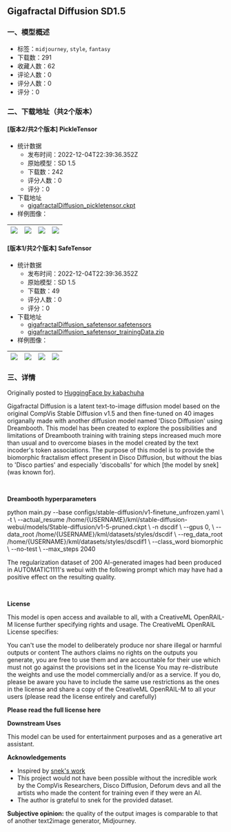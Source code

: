 ## Gigafractal Diffusion SD1.5
### 一、模型概述

- 标签：`midjourney`, `style`, `fantasy`
- 下载数：291
- 收藏人数：62
- 评论人数：0
- 评分人数：0
- 评分：0

### 二、下载地址（共2个版本）

#### [版本2/共2个版本] PickleTensor

- 统计数据
  - 发布时间：2022-12-04T22:39:36.352Z
  - 原始模型：SD 1.5
  - 下载数：242
  - 评分人数：0
  - 评分：0
- 下载地址
  - [gigafractalDiffusion_pickletensor.ckpt](https://civitai.com/api/download/models/1230)
- 样例图像：

| <img src="https://image.civitai.com/xG1nkqKTMzGDvpLrqFT7WA/a48f1988-45f2-4f47-842e-3e6b5346e400/width=450/10165.jpeg" /> | <img src="https://image.civitai.com/xG1nkqKTMzGDvpLrqFT7WA/ec1144c7-8eea-43db-1432-48d432078f00/width=450/10172.jpeg" /> | <img src="https://image.civitai.com/xG1nkqKTMzGDvpLrqFT7WA/edbae46b-1c99-4de2-fff9-9455bb985c00/width=450/10171.jpeg" /> | <img src="https://image.civitai.com/xG1nkqKTMzGDvpLrqFT7WA/5c5e79fc-8e7f-4017-6823-eb0dad5acc00/width=450/10170.jpeg" /> |
| ---- | ---- | ---- | ---- |

#### [版本1/共2个版本] SafeTensor

- 统计数据
  - 发布时间：2022-12-04T22:39:36.352Z
  - 原始模型：SD 1.5
  - 下载数：49
  - 评分人数：0
  - 评分：0
- 下载地址
  - [gigafractalDiffusion_safetensor.safetensors](https://civitai.com/api/download/models/1231)
  - [gigafractalDiffusion_safetensor_trainingData.zip](https://civitai.com/api/download/models/1231?type=Training%20Data)
- 样例图像：

| <img src="https://image.civitai.com/xG1nkqKTMzGDvpLrqFT7WA/a80dfbe1-1dad-4450-af96-f3a2cea0a700/width=450/10140.jpeg" /> | <img src="https://image.civitai.com/xG1nkqKTMzGDvpLrqFT7WA/bc8314e8-5c22-499b-c1f3-946f7d8b4800/width=450/10139.jpeg" /> | <img src="https://image.civitai.com/xG1nkqKTMzGDvpLrqFT7WA/c767604d-ebcd-45c9-a2b3-43934c1d1f00/width=450/10138.jpeg" /> | <img src="https://image.civitai.com/xG1nkqKTMzGDvpLrqFT7WA/513b2fe6-a2a3-45ea-f5fc-cfc54fbc6c00/width=450/10137.jpeg" /> |
| ---- | ---- | ---- | ---- |


### 三、详情
<p>Originally posted to <a href="https://huggingface.co/kabachuha/gigafractal-diffusion" rel="ugc" target="_blank">HuggingFace by kabachuha</a></p><p>Gigafractal Diffusion is a latent text-to-image diffusion model based on the original CompVis Stable Diffusion v1.5 and then fine-tuned on 40 images origanally made with another diffusion model named 'Disco Diffusion' using Dreambooth. This model has been created to explore the possibilities and limitations of Dreambooth training with training steps increased much more than usual and to overcome biases in the model created by the text incoder's token associations. The purpose of this model is to provide the biomorphic fractalism effect present in Disco Diffusion, but without the bias to 'Disco parties' and especially 'discoballs' for which [the model by snek](was known for).</p><p><br /></p><p><strong>Dreambooth hyperparameters</strong></p><p>python main.py --base configs/stable-diffusion/v1-finetune_unfrozen.yaml \ -t \ --actual_resume /home/{USERNAME}/kml/stable-diffusion-webui/models/Stable-diffusion/v1-5-pruned.ckpt \ -n dscdif \ --gpus 0, \ --data_root /home/{USERNAME}/kml/datasets/styles/dscdif \ --reg_data_root /home/{USERNAME}/kml/datasets/styles/dscdif1 \ --class_word biomorphic \ --no-test \ --max_steps 2040</p><p>The regularization dataset of 200 AI-generated images had been produced in AUTOMATIC1111's webui with the following prompt which may have had a positive effect on the resulting quality.</p><p><br /></p><p><strong>License</strong></p><p>This model is open access and available to all, with a CreativeML OpenRAIL-M license further specifying rights and usage. The CreativeML OpenRAIL License specifies:</p><p>You can't use the model to deliberately produce nor share illegal or harmful outputs or content The authors claims no rights on the outputs you generate, you are free to use them and are accountable for their use which must not go against the provisions set in the license You may re-distribute the weights and use the model commercially and/or as a service. If you do, please be aware you have to include the same use restrictions as the ones in the license and share a copy of the CreativeML OpenRAIL-M to all your users (please read the license entirely and carefully)</p><p><strong>Please read the full license here</strong></p><p><strong>Downstream Uses</strong></p><p>This model can be used for entertainment purposes and as a generative art assistant.</p><p><strong>Acknowledgements</strong></p><ul><li>Inspired by <a href="https://huggingface.co/SDAddictsAnon/Snek" rel="ugc" target="_blank">snek's work</a></li><li>This project would not have been possible without the incredible work by the CompVis Researchers, Disco Diffusion, Deforum devs and all the artists who made the content for training even if they were an AI.</li><li>The author is grateful to snek for the provided dataset.</li></ul><p><strong>Subjective opinion:</strong> the quality of the output images is comparable to that of another text2image generator, Midjourney.</p>